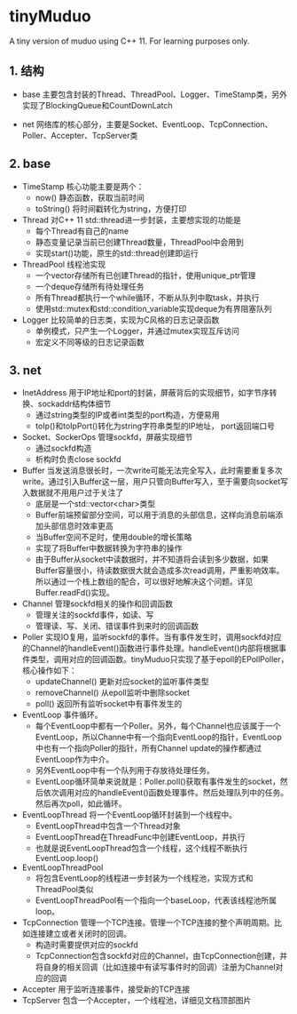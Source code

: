 # tinyMuduo
A tiny version of muduo using C++ 11.  For learning purposes only.

## 1. 结构
* base
主要包含封装的Thread、ThreadPool、Logger、TimeStamp类，另外实现了BlockingQueue和CountDownLatch

* net
网络库的核心部分，主要是Socket、EventLoop、TcpConnection、Poller、Accepter、TcpServer类

## 2. base
* TimeStamp
核心功能主要是两个：
    * now() 静态函数，获取当前时间
    * toString() 将时间戳转化为string，方便打印
* Thread
对C++ 11 std::thread进一步封装，主要想实现的功能是
    * 每个Thread有自己的name
    * 静态变量记录当前已创建Thread数量，ThreadPool中会用到
    * 实现start()功能，原生的std::thread创建即运行
* ThreadPool
线程池实现
    * 一个vector存储所有已创建Thread的指针，使用unique_ptr管理
    * 一个deque存储所有待处理任务
    * 所有Thread都执行一个while循环，不断从队列中取task，并执行
    * 使用std::mutex和std::condition_variable实现deque为有界阻塞队列
* Logger
比较简单的日志类，实现为C风格的日志记录函数
    * 单例模式，只产生一个Logger，并通过mutex实现互斥访问
    * 宏定义不同等级的日志记录函数
## 3. net
* InetAddress
用于IP地址和port的封装，屏蔽背后的实现细节，如字节序转换、sockaddr结构体细节
    * 通过string类型的IP或者int类型的port构造，方便易用
    * toIp()和toIpPort()转化为string字符串类型的IP地址， port返回端口号
* Socket、SockerOps
管理sockfd，屏蔽实现细节
    * 通过sockfd构造 
    * 析构时负责close sockfd
* Buffer
当发送消息很长时，一次write可能无法完全写入，此时需要重复多次write。通过引入Buffer这一层，用户只管向Buffer写入，至于需要向socket写入数据就不用用户过于关注了
    * 底层是一个std::vector\<char\>类型
    * Buffer前端预留部分空间，可以用于消息的头部信息，这样向消息前端添加头部信息时效率更高
    * 当Buffer空间不足时，使用double的增长策略
    * 实现了将Buffer中数据转换为字符串的操作
    * 由于Buffer从socket中读数据时，并不知道将会读到多少数据，如果Buffer容量很小，待读数据很大就会造成多次read调用，严重影响效率。所以通过一个栈上数组的配合，可以很好地解决这个问题。详见Buffer.readFd()实现。
* Channel
管理sockfd相关的操作和回调函数
    * 管理关注的sockfd事件，如读、写
    * 管理读、写、关闭、错误事件到来时的回调函数
* Poller
实现IO复用，监听sockfd的事件。当有事件发生时，调用sockfd对应的Channel的handleEvent()函数进行事件处理。handleEvent()内部将根据事件类型，调用对应的回调函数。tinyMuduo只实现了基于epoll的EPollPoller，核心操作如下：
    * updateChannel() 更新对应socket的监听事件类型
    * removeChannel() 从epoll监听中删除socket
    * poll() 返回所有监听socket中有事件发生的
* EventLoop
事件循环。
    * 每个EventLoop中都有一个Poller。另外，每个Channel也应该属于一个EventLoop，所以Channe中有一个指向EventLoop的指针，EventLoop中也有一个指向Poller的指针，所有Channel update的操作都通过EventLoop作为中介。
    * 另外EventLoop中有一个队列用于存放待处理任务。
    * EventLoop循环简单来说就是：Poller.poll()获取有事件发生的socket，然后依次调用对应的handleEvent()函数处理事件。然后处理队列中的任务。然后再次poll，如此循环。
* EventLoopThread
将一个EventLoop循环封装到一个线程中。
    * EventLoopThread中包含一个Thread对象
    * EventLoopThread在ThreadFunc中创建EventLoop，并执行
    * 也就是说EventLoopThread包含一个线程，这个线程不断执行EventLoop.loop()
* EventLoopThreadPool
    * 将包含EventLoop的线程进一步封装为一个线程池，实现方式和ThreadPool类似
    * EventLoopThreadPool有一个指向一个baseLoop，代表该线程池所属loop。
* TcpConnection
管理一个TCP连接。管理一个TCP连接的整个声明周期。比如连接建立或者关闭时的回调。
    * 构造时需要提供对应的sockfd
    * TcpConnection包含sockfd对应的Channel，由TcpConnection创建，并将自身的相关回调（比如连接中有读写事件时的回调）注册为Channel对应的回调
* Accepter
用于监听连接事件，接受新的TCP连接
* TcpServer
包含一个Accepter，一个线程池，详细见文档顶部图片


